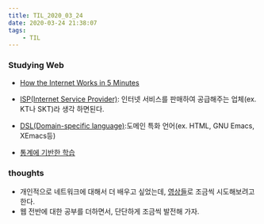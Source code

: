 ```yaml
---
title: TIL_2020_03_24
date: 2020-03-24 21:38:07
tags:
    - TIL
---
```


### Studying Web
- [How the Internet Works in 5 Minutes](https://www.youtube.com/watch?v=7_LPdttKXPc)
- [ISP(Internet Service Provider)](https://nittaku.tistory.com/8): 인터넷 서비스를 판매하여 공급해주는 업체(ex. KT나 SKT)라 생각 하면된다.
- [DSL(Domain-specific language)](https://ko.wikipedia.org/wiki/%EB%8F%84%EB%A9%94%EC%9D%B8_%ED%8A%B9%ED%99%94_%EC%96%B8%EC%96%B4):도메인 특화 언어(ex. HTML, GNU Emacs, XEmacs등)
 
- [통계에 기반한 학습](https://opentutorials.org/course/3084/18452)

### thoughts
- 개인적으로 네트워크에 대해서 더 배우고 싶었는데, [영상들](https://opentutorials.org/course/3276/20296)로 조금씩 시도해보려고 한다.
- 웹 전반에 대한 공부를 더하면서, 단단하게 조금씩 발전해 가자.
